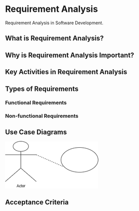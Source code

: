 # Requirement Analysis
Requirement Analysis in Software Development.

## What is Requirement Analysis?
## Why is Requirement Analysis Important?
## Key Activities in Requirement Analysis
## Types of Requirements
### Functional Requirements
### Non-functional Requirements

## Use Case Diagrams

![Use Case Diagram](./alx-booking-uc.png.drawio.png)

## Acceptance Criteria
